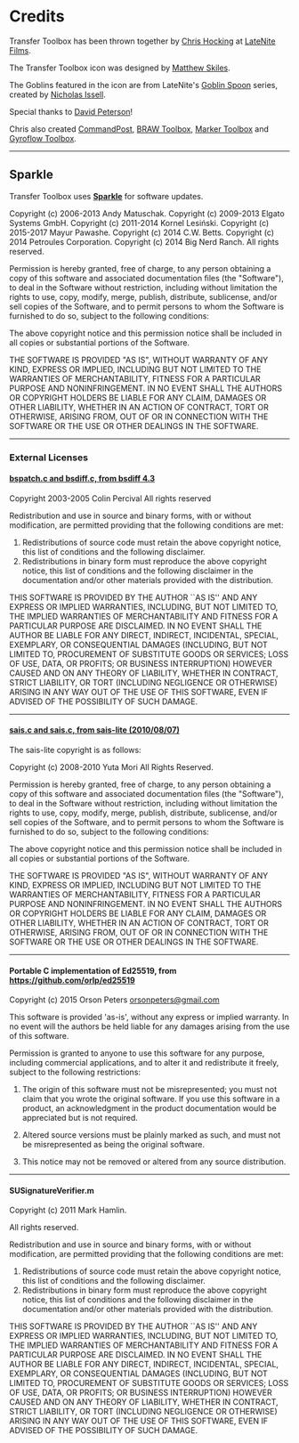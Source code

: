 # Credits

Transfer Toolbox has been thrown together by [Chris Hocking](https://github.com/latenitefilms) at [LateNite Films](https://latenitefilms.com).

The Transfer Toolbox icon was designed by [Matthew Skiles](https://matthewskiles.com).

The Goblins featured in the icon are from LateNite's [Goblin Spoon](https://latenitefilms.com/originals/goblin-spoon/) series, created by [Nicholas Issell](https://www.imdb.com/name/nm6395828/).

Special thanks to [David Peterson](https://github.com/randomeizer)!

Chris also created [CommandPost](https://commandpost.io), [BRAW Toolbox](https://brawtoolbox.io), [Marker Toolbox](https://markertoolbox.io) and [Gyroflow Toolbox](https://gyroflowtoolbox.io).

---

## Sparkle

Transfer Toolbox uses [**Sparkle**](https://sparkle-project.org) for software updates.

Copyright (c) 2006-2013 Andy Matuschak.
Copyright (c) 2009-2013 Elgato Systems GmbH.
Copyright (c) 2011-2014 Kornel Lesiński.
Copyright (c) 2015-2017 Mayur Pawashe.
Copyright (c) 2014 C.W. Betts.
Copyright (c) 2014 Petroules Corporation.
Copyright (c) 2014 Big Nerd Ranch.
All rights reserved.

Permission is hereby granted, free of charge, to any person obtaining a copy of this software and associated documentation files (the "Software"), to deal in the Software without restriction, including without limitation the rights to use, copy, modify, merge, publish, distribute, sublicense, and/or sell copies of the Software, and to permit persons to whom the Software is furnished to do so, subject to the following conditions:

The above copyright notice and this permission notice shall be included in all copies or substantial portions of the Software.

THE SOFTWARE IS PROVIDED "AS IS", WITHOUT WARRANTY OF ANY KIND, EXPRESS OR IMPLIED, INCLUDING BUT NOT LIMITED TO THE WARRANTIES OF MERCHANTABILITY, FITNESS FOR A PARTICULAR PURPOSE AND NONINFRINGEMENT. IN NO EVENT SHALL THE AUTHORS OR COPYRIGHT HOLDERS BE LIABLE FOR ANY CLAIM, DAMAGES OR OTHER LIABILITY, WHETHER IN AN ACTION OF CONTRACT, TORT OR OTHERWISE, ARISING FROM, OUT OF OR IN CONNECTION WITH THE SOFTWARE OR THE USE OR OTHER DEALINGS IN THE SOFTWARE.

---

### External Licenses

#### [bspatch.c and bsdiff.c, from bsdiff 4.3](http://www.daemonology.net/bsdiff/)

Copyright 2003-2005 Colin Percival
All rights reserved

Redistribution and use in source and binary forms, with or without modification, are permitted providing that the following conditions are met:

1. Redistributions of source code must retain the above copyright notice, this list of conditions and the following disclaimer.
2. Redistributions in binary form must reproduce the above copyright notice, this list of conditions and the following disclaimer in the documentation and/or other materials provided with the distribution.

THIS SOFTWARE IS PROVIDED BY THE AUTHOR ``AS IS'' AND ANY EXPRESS OR IMPLIED WARRANTIES, INCLUDING, BUT NOT LIMITED TO, THE IMPLIED WARRANTIES OF MERCHANTABILITY AND FITNESS FOR A PARTICULAR PURPOSE ARE DISCLAIMED.  IN NO EVENT SHALL THE AUTHOR BE LIABLE FOR ANY DIRECT, INDIRECT, INCIDENTAL, SPECIAL, EXEMPLARY, OR CONSEQUENTIAL DAMAGES (INCLUDING, BUT NOT LIMITED TO, PROCUREMENT OF SUBSTITUTE GOODS OR SERVICES; LOSS OF USE, DATA, OR PROFITS; OR BUSINESS INTERRUPTION) HOWEVER CAUSED AND ON ANY THEORY OF LIABILITY, WHETHER IN CONTRACT, STRICT LIABILITY, OR TORT (INCLUDING NEGLIGENCE OR OTHERWISE) ARISING IN ANY WAY OUT OF THE USE OF THIS SOFTWARE, EVEN IF ADVISED OF THE POSSIBILITY OF SUCH DAMAGE.

---

#### [sais.c and sais.c, from sais-lite (2010/08/07)](https://sites.google.com/site/yuta256/sais)

The sais-lite copyright is as follows:

Copyright (c) 2008-2010 Yuta Mori All Rights Reserved.

Permission is hereby granted, free of charge, to any person obtaining a copy of this software and associated documentation files (the "Software"), to deal in the Software without restriction, including without limitation the rights to use, copy, modify, merge, publish, distribute, sublicense, and/or sell copies of the Software, and to permit persons to whom the Software is furnished to do so, subject to the following conditions:

The above copyright notice and this permission notice shall be included in all copies or substantial portions of the Software.

THE SOFTWARE IS PROVIDED "AS IS", WITHOUT WARRANTY OF ANY KIND, EXPRESS OR IMPLIED, INCLUDING BUT NOT LIMITED TO THE WARRANTIES OF MERCHANTABILITY, FITNESS FOR A PARTICULAR PURPOSE AND NONINFRINGEMENT. IN NO EVENT SHALL THE AUTHORS OR COPYRIGHT HOLDERS BE LIABLE FOR ANY CLAIM, DAMAGES OR OTHER LIABILITY, WHETHER IN AN ACTION OF CONTRACT, TORT OR OTHERWISE, ARISING FROM, OUT OF OR IN CONNECTION WITH THE SOFTWARE OR THE USE OR OTHER DEALINGS IN THE SOFTWARE.

---

#### Portable C implementation of Ed25519, from https://github.com/orlp/ed25519

Copyright (c) 2015 Orson Peters <orsonpeters@gmail.com>

This software is provided 'as-is', without any express or implied warranty. In no event will the authors be held liable for any damages arising from the use of this software.

Permission is granted to anyone to use this software for any purpose, including commercial applications, and to alter it and redistribute it freely, subject to the following restrictions:

1. The origin of this software must not be misrepresented; you must not claim that you wrote the original software. If you use this software in a product, an acknowledgment in the product documentation would be appreciated but is not required.

2. Altered source versions must be plainly marked as such, and must not be misrepresented as being the original software.

3. This notice may not be removed or altered from any source distribution.

---

#### SUSignatureVerifier.m

Copyright (c) 2011 Mark Hamlin.

All rights reserved.

Redistribution and use in source and binary forms, with or without modification, are permitted providing that the following conditions are met:

1. Redistributions of source code must retain the above copyright notice, this list of conditions and the following disclaimer.
2. Redistributions in binary form must reproduce the above copyright notice, this list of conditions and the following disclaimer in the documentation and/or other materials provided with the distribution.

THIS SOFTWARE IS PROVIDED BY THE AUTHOR ``AS IS'' AND ANY EXPRESS OR IMPLIED WARRANTIES, INCLUDING, BUT NOT LIMITED TO, THE IMPLIED WARRANTIES OF MERCHANTABILITY AND FITNESS FOR A PARTICULAR PURPOSE ARE DISCLAIMED.  IN NO EVENT SHALL THE AUTHOR BE LIABLE FOR ANY DIRECT, INDIRECT, INCIDENTAL, SPECIAL, EXEMPLARY, OR CONSEQUENTIAL DAMAGES (INCLUDING, BUT NOT LIMITED TO, PROCUREMENT OF SUBSTITUTE GOODS OR SERVICES; LOSS OF USE, DATA, OR PROFITS; OR BUSINESS INTERRUPTION) HOWEVER CAUSED AND ON ANY THEORY OF LIABILITY, WHETHER IN CONTRACT, STRICT LIABILITY, OR TORT (INCLUDING NEGLIGENCE OR OTHERWISE) ARISING IN ANY WAY OUT OF THE USE OF THIS SOFTWARE, EVEN IF ADVISED OF THE POSSIBILITY OF SUCH DAMAGE.
